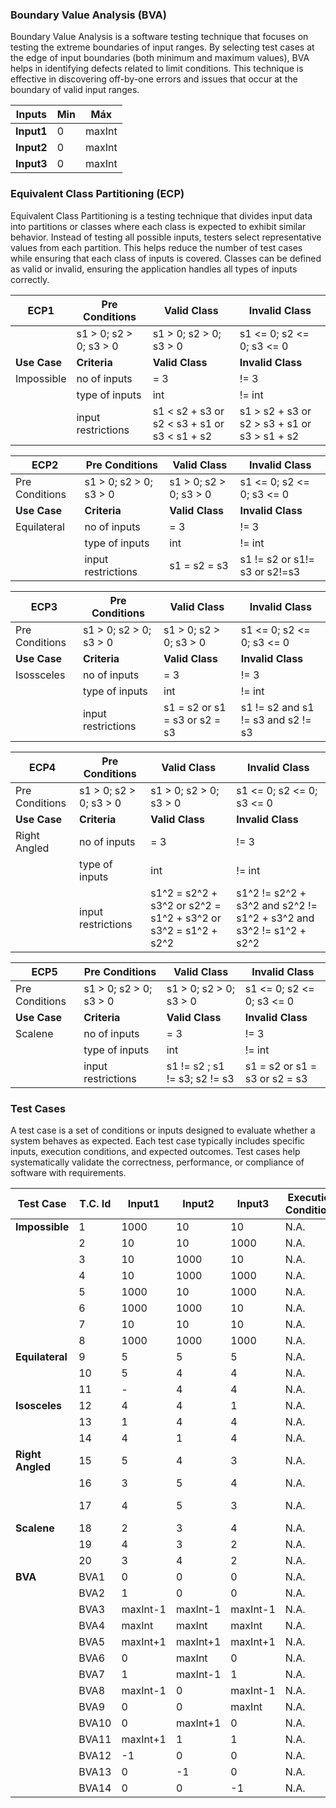 ### Boundary Value Analysis (BVA)
Boundary Value Analysis is a software testing technique that focuses on testing the extreme boundaries of input ranges. By selecting test cases at the edge of input boundaries (both minimum and maximum values), BVA helps in identifying defects related to limit conditions. This technique is effective in discovering off-by-one errors and issues that occur at the boundary of valid input ranges.

| Inputs |  Min	 |  Máx  |
|--------|-------|-------|
| **Input1** |	 0	 | maxInt|
| **Input2** |   0	 | maxInt|
| **Input3** |	 0	 | maxInt|


### Equivalent Class Partitioning (ECP)
Equivalent Class Partitioning is a testing technique that divides input data into partitions or classes where each class is expected to exhibit similar behavior. Instead of testing all possible inputs, testers select representative values from each partition. This helps reduce the number of test cases while ensuring that each class of inputs is covered. Classes can be defined as valid or invalid, ensuring the application handles all types of inputs correctly.


| **ECP1**       | **Pre Conditions**  | **Valid Class**                                          | **Invalid Class**                                        |
|----------------|---------------------|----------------------------------------------------------|----------------------------------------------------------|
|                | s1 > 0; s2 > 0; s3 > 0 | s1 > 0; s2 > 0; s3 > 0                                | s1 <= 0; s2 <= 0; s3 <= 0                                |
| **Use Case**   | **Criteria**        | **Valid Class**                                          | **Invalid Class**                                        |
| Impossible     | no of inputs         | = 3                                                      | != 3                                                     |
|                | type of inputs       | int                                                      | != int                                                   |
|                | input restrictions   | s1 < s2 + s3 or s2 < s3 + s1 or s3 < s1 + s2             | s1 > s2 + s3 or s2 > s3 + s1 or s3 > s1 + s2             |

| **ECP2**       | **Pre Conditions**  | **Valid Class**                                          | **Invalid Class**                                        |
|----------------|---------------------|----------------------------------------------------------|----------------------------------------------------------|
| Pre Conditions | s1 > 0; s2 > 0; s3 > 0 | s1 > 0; s2 > 0; s3 > 0                                   | s1 <= 0; s2 <= 0; s3 <= 0                             |
| **Use Case**   | **Criteria**        | **Valid Class**                                          | **Invalid Class**                                        |
| Equilateral    | no of inputs         | = 3                                                      | != 3                                                     |
|                | type of inputs       | int                                                      | != int                                                   |
|                | input restrictions   | s1 = s2 = s3                                                | s1 != s2 or s1!= s3 or s2!=s3                       |

| **ECP3**       | **Pre Conditions**  | **Valid Class**                                          | **Invalid Class**                                        |
|----------------|---------------------|----------------------------------------------------------|----------------------------------------------------------|
| Pre Conditions | s1 > 0; s2 > 0; s3 > 0 | s1 > 0; s2 > 0; s3 > 0                                   | s1 <= 0; s2 <= 0; s3 <= 0                             |
| **Use Case**   | **Criteria**        | **Valid Class**                                          | **Invalid Class**                                        |
| Isossceles    | no of inputs         | = 3                                                      | != 3                                                     |
|                | type of inputs       | int                                                      | != int                                                   |
|                | input restrictions   | s1 = s2 or s1 = s3 or s2 = s3                         | s1 != s2 and s1 != s3 and s2 != s3                       |

| **ECP4**       | **Pre Conditions**  | **Valid Class**                                          | **Invalid Class**                                        |
|----------------|---------------------|----------------------------------------------------------|----------------------------------------------------------|
| Pre Conditions | s1 > 0; s2 > 0; s3 > 0 | s1 > 0; s2 > 0; s3 > 0                                   | s1 <= 0; s2 <= 0; s3 <= 0                             |
| **Use Case**   | **Criteria**        | **Valid Class**                                          | **Invalid Class**                                        |
| Right Angled    | no of inputs         | = 3                                                      | != 3                                                   |
|                | type of inputs       | int                                                      | != int                                                  |
|                | input restrictions   | s1^2 = s2^2 + s3^2  or s2^2 = s1^2 + s3^2 or s3^2 = s1^2 + s2^2                 | s1^2 != s2^2 + s3^2 and s2^2 != s1^2 + s3^2 and s3^2 != s1^2 + s2^2                       |

| **ECP5**       | **Pre Conditions**  | **Valid Class**                                          | **Invalid Class**                                        |
|----------------|---------------------|----------------------------------------------------------|----------------------------------------------------------|
| Pre Conditions | s1 > 0; s2 > 0; s3 > 0 | s1 > 0; s2 > 0; s3 > 0                                | s1 <= 0; s2 <= 0; s3 <= 0                                |
| **Use Case**   | **Criteria**        | **Valid Class**                                          | **Invalid Class**                                        |
| Scalene    | no of inputs         | = 3                                                         | != 3                                                     |
|                | type of inputs       | int                                                     | != int                                                   |
|                | input restrictions   | s1 != s2 ; s1 != s3; s2 != s3                           | s1 = s2 or s1 = s3 or s2 = s3                            |

 
### Test Cases
A test case is a set of conditions or inputs designed to evaluate whether a system behaves as expected. Each test case typically includes specific inputs, execution conditions, and expected outcomes. Test cases help systematically validate the correctness, performance, or compliance of software with requirements.

| Test Case     | T.C. Id | Input1    | Input2    | Input3    | Execution Conditions | Expected Results              | Obtained Result | ECP  |
|---------------|---------|-----------|-----------|-----------|----------------------|-------------------------------|-----------------|------|
| **Impossible**| 1       | 1000      | 10        | 10        | N.A.                 | String: "impossible"           | "scalene"       | ECP1 |
|               | 2       | 10        | 10        | 1000      | N.A.                 | String: "impossible"           | "impossible"    |      |
|               | 3       | 10        | 1000      | 10        | N.A.                 | String: "impossible"           | "impossible"    |      |
|               | 4       | 10        | 1000      | 1000      | N.A.                 | String: "impossible"           | "impossible"    |      |
|               | 5       | 1000      | 10        | 1000      | N.A.                 | String: "impossible"           | "impossible"    |      |
|               | 6       | 1000      | 1000      | 10        | N.A.                 | String: "impossible"           | "impossible"    |      |
|               | 7       | 10        | 10        | 10        | N.A.                 | String: "impossible"           | "impossible"    |      |
|               | 8       | 1000      | 1000      | 1000      | N.A.                 | String: "impossible"           | "impossible"    |      |
| **Equilateral**| 9      | 5         | 5         | 5         | N.A.                 | String: "equilateral"          | "equilateral"   | ECP2 |
|               | 10      | 5         | 4         | 4         | N.A.                 | String: "isosceles"            | "scalene"       |      |
|               | 11      | -         | 4         | 4         | N.A.                 | IllegalArgumentException       | -               |      |
| **Isosceles** | 12      | 4         | 4         | 1         | N.A.                 | String: "isosceles"            | "isosceles"     | ECP3 |
|               | 13      | 1         | 4         | 4         | N.A.                 | String: "isosceles"            | "isosceles"     |      |
|               | 14      | 4         | 1         | 4         | N.A.                 | String: "isosceles"            | "isosceles"     |      |
| **Right Angled**| 15    | 5         | 4         | 3         | N.A.                 | String: "right-angled"         | "right-angled"  | ECP4 |
|               | 16      | 3         | 5         | 4         | N.A.                 | String: "right-angled"         | "scalene"       |      |
|               | 17      | 4         | 5         | 3         | N.A.                 | String: "right-angled"         | "right-angled"  |      |
| **Scalene**   | 18      | 2         | 3         | 4         | N.A.                 | String: "scalene"              | "scalene"       | ECP5 |
|               | 19      | 4         | 3         | 2         | N.A.                 | String: "scalene"              | "scalene"       |      |
|               | 20      | 3         | 4         | 2         | N.A.                 | String: "scalene"              | "scalene"       |      |
| **BVA**       | BVA1    | 0         | 0         | 0         | N.A.                 | Valid input                   | OK              | ECP6 |
|               | BVA2    | 1         | 0         | 0         | N.A.                 | Valid input                   | OK              |      |
|               | BVA3    | maxInt-1  | maxInt-1  | maxInt-1  | N.A.                 | Valid input                   | OK              |      |
|               | BVA4    | maxInt    | maxInt    | maxInt    | N.A.                 | Valid input                   | OK              |      |
|               | BVA5    | maxInt+1  | maxInt+1  | maxInt+1  | N.A.                 | Invalid input                 | OK              |      |
|               | BVA6    | 0         | maxInt    | 0         | N.A.                 | Valid input                   | OK              |      |
|               | BVA7    | 1         | maxInt-1  | 1         | N.A.                 | Valid input                   | OK              |      |
|               | BVA8    | maxInt-1  | 0         | maxInt-1  | N.A.                 | Valid input                   | OK              |      |
|               | BVA9    | 0         | 0         | maxInt    | N.A.                 | Valid input                   | OK              |      |
|               | BVA10   | 0         | maxInt+1  | 0         | N.A.                 | Invalid input                 | OK              |      |
|               | BVA11   | maxInt+1  | 1         | 1         | N.A.                 | Invalid input                 | OK              |      |
|               | BVA12   | -1        | 0         | 0         | N.A.                 | Invalid input                 | OK              |      |
|               | BVA13   | 0         | -1        | 0         | N.A.                 | Invalid input                 | OK              |      |
|               | BVA14   | 0         | 0         | -1        | N.A.                 | Invalid input                 | OK              |      |


